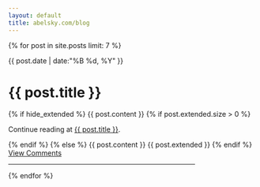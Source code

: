 ```yaml
---
layout: default
title: abelsky.com/blog
---
```

{% for post in site.posts limit: 7 %}
<div class='post'>
  <div class='byline'>{{ post.date | date:"%B %d, %Y" }}</div>
  <h1 class='title'>{{ post.title }}</h1>
  <div class='post-body'>
    {% if hide_extended %}
    {{ post.content }}
    {% if post.extended.size > 0 %}
    <p>Continue reading at <a href='{{ post.url }}'>{{ post.title }}</a>.</p>
    {% endif %}
    {% else %}
    {{ post.content }}
    {{ post.extended }}
    {% endif %}
  </div>
  <div class='comment'>
    <span>
      <a href='{{ post.url }}#disqus_thread'>View Comments</a>
    </span>
  </div>
  <hr class="nav" width="75%" />
</div>

{% endfor %}
